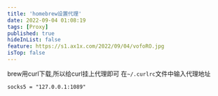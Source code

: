 ```yaml
---
title: 'homebrew设置代理'
date: 2022-09-04 01:08:19
tags: [Proxy]
published: true
hideInList: false
feature: https://s1.ax1x.com/2022/09/04/vofoRO.jpg
isTop: false
---
```

brew用curl下载,所以给curl挂上代理即可
在`~/.curlrc`文件中输入代理地址
```shell
socks5 = "127.0.0.1:1089"
```